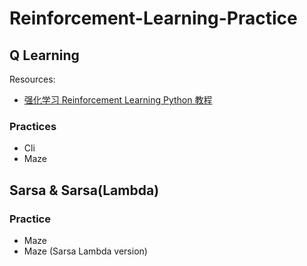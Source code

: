 # Reinforcement-Learning-Practice



## Q Learning

Resources: 
- [强化学习 Reinforcement Learning Python 教程](https://www.youtube.com/playlist?list=PLXO45tsB95cJYKCSATwh1M4n8cUnUv6lT)

### Practices
- Cli
- Maze


## Sarsa & Sarsa(Lambda)

### Practice
- Maze
- Maze (Sarsa Lambda version)
